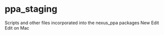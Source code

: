 # ppa_staging
Scripts and other files incorporated into the nexus_ppa packages
New Edit
Edit on Mac
